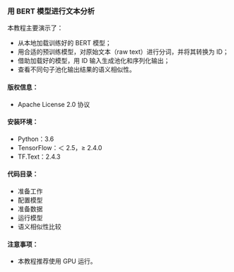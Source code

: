 ### 用 BERT 模型进行文本分析

本教程主要演示了：

* 从本地加载训练好的 BERT 模型；
* 用合适的预训练模型，对原始文本（raw text）进行分词，并将其转换为 ID；
* 借助加载好的模型，用 ID 输入生成池化和序列化输出；
* 查看不同句子池化输出结果的语义相似性。

#### 版权信息：
* Apache License 2.0 协议

#### 安装环境：
* Python：3.6
* TensorFlow：＜ 2.5，≥ 2.4.0
* TF.Text：2.4.3

#### 代码目录：
* 准备工作
* 配置模型
* 准备数据
* 运行模型
* 语义相似性比较

#### 注意事项：
* 本教程推荐使用 GPU 运行。

